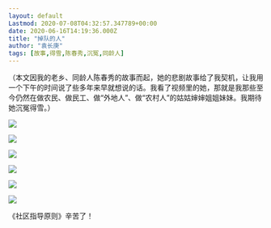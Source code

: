 ```yaml
---
layout: default
Lastmod: 2020-07-08T04:32:57.347789+00:00
date: 2020-06-16T14:19:36.000Z
title: "掉队的人"
author: "袁长庚"
tags: [故事,得雪,陈春秀,沉冤,同龄人]
---
```


（本文因我的老乡、同龄人陈春秀的故事而起，她的悲剧故事给了我契机，让我用一个下午的时间说了些多年来早就想说的话。我看了视频里的她，那就是我那些至今仍然在做农民、做民工、做“外地人”、做“农村人”的姑姑婶婶姐姐妹妹。我期待她沉冤得雪。）

![](https://images.weserv.nl/?url=https%3A//img3.doubanio.com/view/note/l/public/p73517883.jpg)

![](https://images.weserv.nl/?url=https%3A//img3.doubanio.com/view/note/l/public/p73517890.jpg)

![](https://images.weserv.nl/?url=https%3A//img9.doubanio.com/view/note/l/public/p73517895.jpg)

![](https://images.weserv.nl/?url=https%3A//img1.doubanio.com/view/note/l/public/p73517898.jpg)

![](https://images.weserv.nl/?url=https%3A//img3.doubanio.com/view/note/l/public/p73517903.jpg)

![](https://images.weserv.nl/?url=https%3A//img1.doubanio.com/view/note/l/public/p73517908.jpg)

《社区指导原则》辛苦了！

